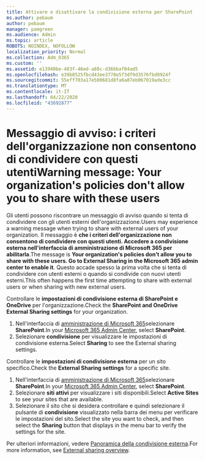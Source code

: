 ```yaml
---
title: Attivare o disattivare la condivisione esterna per SharePoint
ms.author: pebaum
author: pebaum
manager: pamgreen
ms.audience: Admin
ms.topic: article
ROBOTS: NOINDEX, NOFOLLOW
localization_priority: Normal
ms.collection: Adm_O365
ms.custom: ''
ms.assetid: e13940be-483f-46ed-a88c-d36bbaf04ad5
ms.openlocfilehash: e39b8525fbcd43ee3778e5f3df9d3576fbd8924f
ms.sourcegitcommit: 55eff703a17e500681d8fa6a87eb067019ade3cc
ms.translationtype: MT
ms.contentlocale: it-IT
ms.lasthandoff: 04/22/2020
ms.locfileid: "43692877"
---
```

# <a name="warning-message-your-organizations-policies-dont-allow-you-to-share-with-these-users"></a><span data-ttu-id="b9a4f-102">Messaggio di avviso: i criteri dell'organizzazione non consentono di condividere con questi utenti</span><span class="sxs-lookup"><span data-stu-id="b9a4f-102">Warning message: Your organization's policies don't allow you to share with these users</span></span>

<span data-ttu-id="b9a4f-103">Gli utenti possono riscontrare un messaggio di avviso quando si tenta di condividere con gli utenti esterni dell'organizzazione.</span><span class="sxs-lookup"><span data-stu-id="b9a4f-103">Users may experience a warning message when trying to share with external users of your organization.</span></span> <span data-ttu-id="b9a4f-104">Il messaggio è **che i criteri dell'organizzazione non consentono di condividere con questi utenti. Accedere a condivisione esterna nell'interfaccia di amministrazione di Microsoft 365 per abilitarla**.</span><span class="sxs-lookup"><span data-stu-id="b9a4f-104">The message is **Your organization's policies don't allow you to share with these users. Go to External Sharing in the Microsoft 365 admin center to enable it**.</span></span> <span data-ttu-id="b9a4f-105">Questo accade spesso la prima volta che si tenta di condividere con utenti esterni o quando si condivide con nuovi utenti esterni.</span><span class="sxs-lookup"><span data-stu-id="b9a4f-105">This often happens the first time attempting to share with external users or when sharing with new external users.</span></span>

<span data-ttu-id="b9a4f-106">Controllare le **impostazioni di condivisione esterna di SharePoint e OneDrive** per l'organizzazione.</span><span class="sxs-lookup"><span data-stu-id="b9a4f-106">Check the **SharePoint and OneDrive External Sharing settings** for your organization.</span></span>

1. <span data-ttu-id="b9a4f-107">Nell'interfaccia di [amministrazione di Microsoft 365](https://admin.microsoft.com/AdminPortal/Home#/homepage">https://admin.microsoft.com/)selezionare **SharePoint**.</span><span class="sxs-lookup"><span data-stu-id="b9a4f-107">In your [Microsoft 365 Admin Center](https://admin.microsoft.com/AdminPortal/Home#/homepage">https://admin.microsoft.com/), select **SharePoint**.</span></span>
3. <span data-ttu-id="b9a4f-108">Selezionare **condivisione** per visualizzare le impostazioni di condivisione esterna.</span><span class="sxs-lookup"><span data-stu-id="b9a4f-108">Select **Sharing** to see the External sharing settings.</span></span>

<span data-ttu-id="b9a4f-109">Controllare le **impostazioni di condivisione esterna** per un sito specifico.</span><span class="sxs-lookup"><span data-stu-id="b9a4f-109">Check the **External Sharing settings** for a specific site.</span></span>

1. <span data-ttu-id="b9a4f-110">Nell'interfaccia di [amministrazione di Microsoft 365](https://admin.microsoft.com/AdminPortal/Home#/homepage">https://admin.microsoft.com/)selezionare **SharePoint**.</span><span class="sxs-lookup"><span data-stu-id="b9a4f-110">In your [Microsoft 365 Admin Center](https://admin.microsoft.com/AdminPortal/Home#/homepage">https://admin.microsoft.com/), select **SharePoint**.</span></span>
2. <span data-ttu-id="b9a4f-111">Selezionare **siti attivi** per visualizzare i siti disponibili.</span><span class="sxs-lookup"><span data-stu-id="b9a4f-111">Select **Active Sites** to see your sites that are available.</span></span>
3. <span data-ttu-id="b9a4f-112">Selezionare il sito che si desidera controllare e quindi selezionare il pulsante di **condivisione** visualizzato nella barra dei menu per verificare le impostazioni del sito.</span><span class="sxs-lookup"><span data-stu-id="b9a4f-112">Select the site you want to check, and then select the **Sharing** button that displays in the menu bar to verify the settings for the site.</span></span>

<span data-ttu-id="b9a4f-113">Per ulteriori informazioni, vedere [Panoramica della condivisione esterna](https://docs.microsoft.com/sharepoint/external-sharing-overview).</span><span class="sxs-lookup"><span data-stu-id="b9a4f-113">For more information, see [External sharing overview](https://docs.microsoft.com/sharepoint/external-sharing-overview).</span></span>